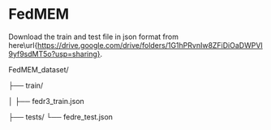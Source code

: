 # FedMEM


Download the train and test file in json format from here\url{https://drive.google.com/drive/folders/1G1hPRvnIw8ZFiDiOaDWPVI9yf9sdMT5o?usp=sharing}.

FedMEM_dataset/

├── train/

│   ├── fedr3_train.json

├── tests/
    └── fedre_test.json
